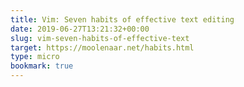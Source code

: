 ```yaml
---
title: Vim: Seven habits of effective text editing
date: 2019-06-27T13:21:32+00:00
slug: vim-seven-habits-of-effective-text
target: https://moolenaar.net/habits.html
type: micro
bookmark: true
---
```

